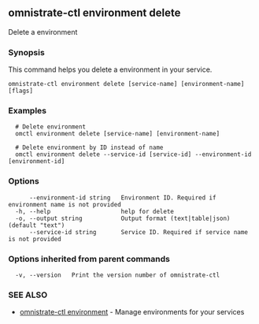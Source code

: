 ## omnistrate-ctl environment delete

Delete a environment

### Synopsis

This command helps you delete a environment in your service.

```
omnistrate-ctl environment delete [service-name] [environment-name] [flags]
```

### Examples

```
  # Delete environment
  omctl environment delete [service-name] [environment-name]

  # Delete environment by ID instead of name
  omctl environment delete --service-id [service-id] --environment-id [environment-id]
```

### Options

```
      --environment-id string   Environment ID. Required if environment name is not provided
  -h, --help                    help for delete
  -o, --output string           Output format (text|table|json) (default "text")
      --service-id string       Service ID. Required if service name is not provided
```

### Options inherited from parent commands

```
  -v, --version   Print the version number of omnistrate-ctl
```

### SEE ALSO

* [omnistrate-ctl environment](omnistrate-ctl_environment.md)	 - Manage environments for your services

